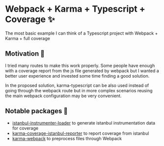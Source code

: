 # Webpack + Karma + Typescript + Coverage :sparkles:

The most basic example I can think of a Typescript project with Webpack + Karma + full coverage

## Motivation :muscle:

I tried many routes to make this work properly. Some people have enough with a coverage report from 
the js file generated by webpack but I wanted a better user experience and invested some time finding
a good solution.

In the proposed solution, karma-typescript can be also used instead of going through the webpack route but
in more complex scenarios reusing the main webpack configuration may be very convenient.

## Notable packages :gift:

- [istanbul-instrumenter-loader](https://github.com/webpack-contrib/istanbul-instrumenter-loader) to generate istanbul instrumentation data for coverage
- [karma-coverage-istanbul-reporter](https://github.com/mattlewis92/karma-coverage-istanbul-reporter) to report coverage from istanbul
- [karma-webpack](https://github.com/webpack-contrib/karma-webpack) to preprocess files through Webpack


